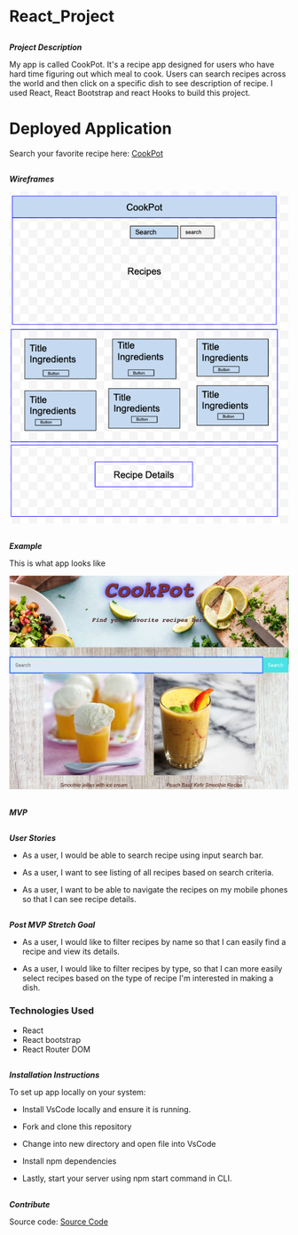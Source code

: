 # React_Project

##
**_Project Description_**

My app is called CookPot. It's a recipe app designed for users who have hard time figuring out which meal to cook. Users can search recipes across the world and then click on a specific dish to see description of recipe. I used React, React Bootstrap and react Hooks to build this project.

# Deployed Application

Search your favorite recipe here: [CookPot](https://cookpot.herokuapp.com/)

##
**_Wireframes_**

![](Images/Snip20200430_4.png) 


##
**_Example_**

This is what app looks like

![](Images/Snip20200430_7.png)


##
**_MVP_**
##
**_User Stories_**

* As a user, I would be able to search recipe using input search bar.

* As a user, I want to see listing of all recipes based on search criteria.

* As a user, I want to be able to navigate the recipes on my mobile phones so that I can see recipe details.

##
**_Post MVP Stretch Goal_**

* As a user, I would like to filter recipes by name so that I can easily find a recipe and view its details.

* As a user, I would like to filter recipes by type, so that I can more easily select recipes based on the type of recipe I'm interested in making a dish.


### Technologies Used
- React
- React bootstrap
- React Router DOM


##
**_Installation Instructions_**

To set up app locally on your system: 

* Install VsCode locally and ensure it is running.

* Fork and clone this repository

* Change into new directory and open file into VsCode

* Install npm dependencies


* Lastly, start your server using npm start command in CLI.

##
**_Contribute_**

Source code: [Source Code](https://github.com/statst/React_Project)

